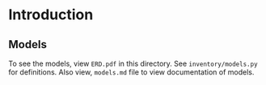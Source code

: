 # Introduction

## Models

To see the models, view `ERD.pdf` in this directory. See `inventory/models.py` for definitions. Also view, `models.md` file to view
documentation of models.
